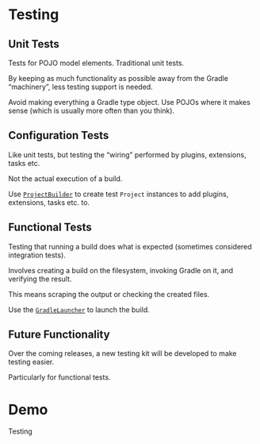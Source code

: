 # Testing

## Unit Tests

Tests for POJO model elements. Traditional unit tests.

By keeping as much functionality as possible away from the Gradle “machinery”, less testing support is needed.

Avoid making everything a Gradle type object. Use POJOs where it makes sense (which is usually more often than you think).

## Configuration Tests

Like unit tests, but testing the “wiring” performed by plugins, extensions, tasks etc.

Not the actual execution of a build.

Use [`ProjectBuilder`](http://gradle.org/docs/current/javadoc/org/gradle/testfixtures/ProjectBuilder.html) to create test `Project` instances to add plugins, extensions, tasks etc. to.

## Functional Tests

Testing that running a build does what is expected (sometimes considered integration tests).

Involves creating a build on the filesystem, invoking Gradle on it, and verifying the result. 

This means scraping the output or checking the created files.

Use the [`GradleLauncher`](http://gradle.org/docs/current/javadoc/org/gradle/GradleLauncher.html) to launch the build.

## Future Functionality

Over the coming releases, a new testing kit will be developed to make testing easier.

Particularly for functional tests.

# Demo

Testing